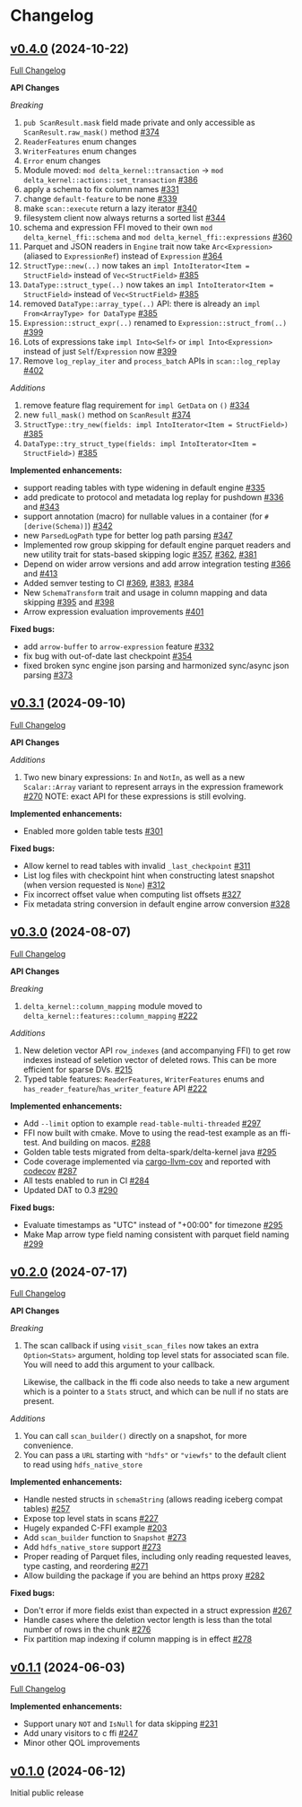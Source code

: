 # Changelog

## [v0.4.0](https://github.com/delta-incubator/delta-kernel-rs/tree/v0.4.0/) (2024-10-22)

[Full Changelog](https://github.com/delta-incubator/delta-kernel-rs/compare/v0.3.1...v0.4.0)

**API Changes**

*Breaking*

1. `pub ScanResult.mask` field made private and only accessible as `ScanResult.raw_mask()` method [\#374]
2. `ReaderFeatures` enum changes
3. `WriterFeatures` enum changes
4. `Error` enum changes
5. Module moved: `mod delta_kernel::transaction` -> `mod delta_kernel::actions::set_transaction` [\#386]
6. apply a schema to fix column names [\#331]
7. change `default-feature` to be none [\#339]
8. make `scan::execute` return a lazy iterator [\#340]
9. filesystem client now always returns a sorted list [\#344]
10. schema and expression FFI moved to their own `mod delta_kernel_ffi::schema` and `mod delta_kernel_ffi::expressions` [\#360]
11. Parquet and JSON readers in `Engine` trait now take `Arc<Expression>` (aliased to `ExpressionRef`) instead of `Expression` [\#364]
12. `StructType::new(..)` now takes an `impl IntoIterator<Item = StructField>` instead of `Vec<StructField>` [\#385]
13. `DataType::struct_type(..)` now takes an `impl IntoIterator<Item = StructField>` instead of `Vec<StructField>` [\#385]
14. removed `DataType::array_type(..)` API: there is already an `impl From<ArrayType> for DataType` [\#385]
15. `Expression::struct_expr(..)` renamed to `Expression::struct_from(..)` [\#399]
16. Lots of expressions take `impl Into<Self>` or `impl Into<Expression>` instead of just `Self`/`Expression` now [\#399]
17. Remove `log_replay_iter` and `process_batch` APIs in `scan::log_replay` [\#402]

*Additions*

1. remove feature flag requirement for `impl GetData` on `()` [\#334]
2. new `full_mask()` method on `ScanResult` [\#374]
3. `StructType::try_new(fields: impl IntoIterator<Item = StructField>)` [\#385]
4. `DataType::try_struct_type(fields: impl IntoIterator<Item = StructField>)` [\#385]

**Implemented enhancements:**

- support reading tables with type widening in default engine [\#335]
- add predicate to protocol and metadata log replay for pushdown [\#336] and [\#343]
- support annotation (macro) for nullable values in a container (for `#[derive(Schema)]`) [\#342]
- new `ParsedLogPath` type for better log path parsing [\#347]
- Implemented row group skipping for default engine parquet readers and new utility trait for stats-based skipping logic [\#357], [\#362], [\#381]
- Depend on wider arrow versions and add arrow integration testing [\#366] and [\#413]
- Added semver testing to CI [\#369], [\#383], [\#384]
- New `SchemaTransform` trait and usage in column mapping and data skipping [\#395] and [\#398]
- Arrow expression evaluation improvements [\#401]

**Fixed bugs:**

- add `arrow-buffer` to `arrow-expression` feature [\#332]
- fix bug with out-of-date last checkpoint [\#354]
- fixed broken sync engine json parsing and harmonized sync/async json parsing [\#373]

[\#331]: https://github.com/delta-incubator/delta-kernel-rs/pull/331
[\#332]: https://github.com/delta-incubator/delta-kernel-rs/pull/332
[\#334]: https://github.com/delta-incubator/delta-kernel-rs/pull/334
[\#335]: https://github.com/delta-incubator/delta-kernel-rs/pull/335
[\#336]: https://github.com/delta-incubator/delta-kernel-rs/pull/336
[\#337]: https://github.com/delta-incubator/delta-kernel-rs/pull/337
[\#339]: https://github.com/delta-incubator/delta-kernel-rs/pull/339
[\#340]: https://github.com/delta-incubator/delta-kernel-rs/pull/340
[\#342]: https://github.com/delta-incubator/delta-kernel-rs/pull/342
[\#343]: https://github.com/delta-incubator/delta-kernel-rs/pull/343
[\#344]: https://github.com/delta-incubator/delta-kernel-rs/pull/344
[\#347]: https://github.com/delta-incubator/delta-kernel-rs/pull/347
[\#354]: https://github.com/delta-incubator/delta-kernel-rs/pull/354
[\#357]: https://github.com/delta-incubator/delta-kernel-rs/pull/357
[\#360]: https://github.com/delta-incubator/delta-kernel-rs/pull/360
[\#362]: https://github.com/delta-incubator/delta-kernel-rs/pull/362
[\#364]: https://github.com/delta-incubator/delta-kernel-rs/pull/364
[\#366]: https://github.com/delta-incubator/delta-kernel-rs/pull/366
[\#369]: https://github.com/delta-incubator/delta-kernel-rs/pull/369
[\#373]: https://github.com/delta-incubator/delta-kernel-rs/pull/373
[\#374]: https://github.com/delta-incubator/delta-kernel-rs/pull/374
[\#381]: https://github.com/delta-incubator/delta-kernel-rs/pull/381
[\#383]: https://github.com/delta-incubator/delta-kernel-rs/pull/383
[\#384]: https://github.com/delta-incubator/delta-kernel-rs/pull/384
[\#385]: https://github.com/delta-incubator/delta-kernel-rs/pull/385
[\#386]: https://github.com/delta-incubator/delta-kernel-rs/pull/386
[\#395]: https://github.com/delta-incubator/delta-kernel-rs/pull/395
[\#398]: https://github.com/delta-incubator/delta-kernel-rs/pull/398
[\#399]: https://github.com/delta-incubator/delta-kernel-rs/pull/399
[\#401]: https://github.com/delta-incubator/delta-kernel-rs/pull/401
[\#402]: https://github.com/delta-incubator/delta-kernel-rs/pull/402
[\#413]: https://github.com/delta-incubator/delta-kernel-rs/pull/413


## [v0.3.1](https://github.com/delta-incubator/delta-kernel-rs/tree/v0.3.1/) (2024-09-10)

[Full Changelog](https://github.com/delta-incubator/delta-kernel-rs/compare/v0.3.0...v0.3.1)

**API Changes**

*Additions*

1. Two new binary expressions: `In` and `NotIn`, as well as a new `Scalar::Array` variant to represent arrays in the expression framework [\#270](https://github.com/delta-incubator/delta-kernel-rs/pull/270) NOTE: exact API for these expressions is still evolving.

**Implemented enhancements:**

- Enabled more golden table tests [\#301](https://github.com/delta-incubator/delta-kernel-rs/pull/301)

**Fixed bugs:**

- Allow kernel to read tables with invalid `_last_checkpoint` [\#311](https://github.com/delta-incubator/delta-kernel-rs/pull/311)
- List log files with checkpoint hint when constructing latest snapshot (when version requested is `None`) [\#312](https://github.com/delta-incubator/delta-kernel-rs/pull/312)
- Fix incorrect offset value when computing list offsets [\#327](https://github.com/delta-incubator/delta-kernel-rs/pull/327)
- Fix metadata string conversion in default engine arrow conversion [\#328](https://github.com/delta-incubator/delta-kernel-rs/pull/328)

## [v0.3.0](https://github.com/delta-incubator/delta-kernel-rs/tree/v0.3.0/) (2024-08-07)

[Full Changelog](https://github.com/delta-incubator/delta-kernel-rs/compare/v0.2.0...v0.3.0)

**API Changes**

*Breaking*

1. `delta_kernel::column_mapping` module moved to `delta_kernel::features::column_mapping` [\#222](https://github.com/delta-incubator/delta-kernel-rs/pull/297)


*Additions*

1. New deletion vector API `row_indexes` (and accompanying FFI) to get row indexes instead of seletion vector of deleted rows. This can be more efficient for sparse DVs. [\#215](https://github.com/delta-incubator/delta-kernel-rs/pull/215)
2. Typed table features: `ReaderFeatures`, `WriterFeatures` enums and `has_reader_feature`/`has_writer_feature` API [\#222](https://github.com/delta-incubator/delta-kernel-rs/pull/297)

**Implemented enhancements:**

- Add `--limit` option to example `read-table-multi-threaded` [\#297](https://github.com/delta-incubator/delta-kernel-rs/pull/297)
- FFI now built with cmake. Move to using the read-test example as an ffi-test. And building on macos. [\#288](https://github.com/delta-incubator/delta-kernel-rs/pull/288)
- Golden table tests migrated from delta-spark/delta-kernel java [\#295](https://github.com/delta-incubator/delta-kernel-rs/pull/295)
- Code coverage implemented via [cargo-llvm-cov](https://github.com/taiki-e/cargo-llvm-cov) and reported with [codecov](https://app.codecov.io/github/delta-incubator/delta-kernel-rs) [\#287](https://github.com/delta-incubator/delta-kernel-rs/pull/287)
- All tests enabled to run in CI [\#284](https://github.com/delta-incubator/delta-kernel-rs/pull/284)
- Updated DAT to 0.3 [\#290](https://github.com/delta-incubator/delta-kernel-rs/pull/290)

**Fixed bugs:**

- Evaluate timestamps as "UTC" instead of "+00:00" for timezone [\#295](https://github.com/delta-incubator/delta-kernel-rs/pull/295)
- Make Map arrow type field naming consistent with parquet field naming [\#299](https://github.com/delta-incubator/delta-kernel-rs/pull/299)


## [v0.2.0](https://github.com/delta-incubator/delta-kernel-rs/tree/v0.2.0/) (2024-07-17)

[Full Changelog](https://github.com/delta-incubator/delta-kernel-rs/compare/v0.1.1...v0.2.0)

**API Changes**

*Breaking*

1. The scan callback if using `visit_scan_files` now takes an extra `Option<Stats>` argument, holding top level
   stats for associated scan file. You will need to add this argument to your callback.

    Likewise, the callback in the ffi code also needs to take a new argument which is a pointer to a
   `Stats` struct, and which can be null if no stats are present.

*Additions*

1. You can call `scan_builder()` directly on a snapshot, for more convenience.
2. You can pass a `URL` starting with `"hdfs"` or `"viewfs"` to the default client to read using `hdfs_native_store`

**Implemented enhancements:**

- Handle nested structs in `schemaString` (allows reading iceberg compat tables) [\#257](https://github.com/delta-incubator/delta-kernel-rs/pull/257)
- Expose top level stats in scans [\#227](https://github.com/delta-incubator/delta-kernel-rs/pull/227)
- Hugely expanded C-FFI example [\#203](https://github.com/delta-incubator/delta-kernel-rs/pull/203)
- Add `scan_builder` function to `Snapshot` [\#273](https://github.com/delta-incubator/delta-kernel-rs/pull/273)
- Add `hdfs_native_store` support [\#273](https://github.com/delta-incubator/delta-kernel-rs/pull/274)
- Proper reading of Parquet files, including only reading requested leaves, type casting, and reordering [\#271](https://github.com/delta-incubator/delta-kernel-rs/pull/271)
- Allow building the package if you are behind an https proxy [\#282](https://github.com/delta-incubator/delta-kernel-rs/pull/282)

**Fixed bugs:**

- Don't error if more fields exist than expected in a struct expression [\#267](https://github.com/delta-incubator/delta-kernel-rs/pull/267)
- Handle cases where the deletion vector length is less than the total number of rows in the chunk [\#276](https://github.com/delta-incubator/delta-kernel-rs/pull/276)
- Fix partition map indexing if column mapping is in effect [\#278](https://github.com/delta-incubator/delta-kernel-rs/pull/278)


## [v0.1.1](https://github.com/delta-incubator/delta-kernel-rs/tree/v0.1.0/) (2024-06-03)

[Full Changelog](https://github.com/delta-incubator/delta-kernel-rs/compare/v0.1.0...v0.1.1)

**Implemented enhancements:**

- Support unary `NOT` and `IsNull` for data skipping [\#231](https://github.com/delta-incubator/delta-kernel-rs/pull/231)
- Add unary visitors to c ffi [\#247](https://github.com/delta-incubator/delta-kernel-rs/pull/247)
- Minor other QOL improvements


## [v0.1.0](https://github.com/delta-incubator/delta-kernel-rs/tree/v0.1.0/) (2024-06-12)

Initial public release